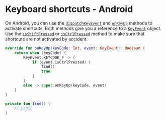 # Keyboard shortcuts - Android

On Android, you can use the [`dispatchKeyEvent`](<https://developer.android.com/reference/android/view/View#dispatchKeyEvent(android.view.KeyEvent)>) and [`onKeyUp`](<https://developer.android.com/reference/android/app/Activity#onKeyUp(int,%20android.view.KeyEvent)>) methods to activate shortcuts. Both methods give you a reference to a [`KeyEvent`](https://developer.android.com/reference/android/view/KeyEvent) object. Use the [`isShiftPressed`](<https://developer.android.com/reference/android/view/KeyEvent#isShiftPressed()>) or [`isCtrlPressed`](<https://developer.android.com/reference/android/view/KeyEvent#isCtrlPressed()>) method to make sure that shortcuts are not activated by accident.

```kotlin
override fun onKeyUp(keyCode: Int, event: KeyEvent): Boolean {
    return when (keyCode) {
        KeyEvent.KEYCODE_F -> {
            if (event.isCtrlPressed) {
                find()
                true
            }
        }
        else -> super.onKeyUp(keyCode, event)
    }
}

private fun find() {
    // Logic
}
```
